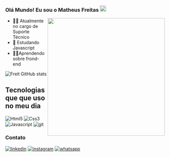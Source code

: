 
### Olá Mundo! Eu sou o Matheus Freitas   <img src="https://raw.githubusercontent.com/kaueMarques/kaueMarques/master/hi.gif" height="20px">  

<img align="right" height="370em" src="https://raw.githubusercontent.com/gist/MatheusFreit/ce669684c34679f741252b29c33ca830/raw/b1f193f29cac4152643a4439165585a406c1723f/githubcard.svg"/>

- 👨‍🏭 Atualmente no cargo de Suporte Técnico
- 📘 Estudando Javascript
- 👩‍💻Aprendendo sobre frond-end


![Freit GitHub stats](https://github-readme-stats.vercel.app/api?username=MatheusFreit&show_icons=true&theme=merko&)

## Tecnologias que que uso no meu dia

<div> 
  <img align="center" alt="Html5" src= "https://img.shields.io/badge/HTML5-E34F26?style=for-the-badge&logo=html5&logoColor=white"/>
  <img align="center" alt="Css3" src= "https://img.shields.io/badge/CSS3-1572B6?style=for-the-badge&logo=css3&logoColor=white"/>
  <img align="center" alt="Javascript" src= "https://img.shields.io/badge/JavaScript-F7DF1E?style=for-the-badge&logo=javascript&logoColor=black"/>
  <img align="center" alt="git" src= "https://img.shields.io/badge/GIT-E44C30?style=for-the-badge&logo=git&logoColor=white"/>
</div>

### Contato

[![linkedin](	https://img.shields.io/badge/LinkedIn-0077B5?style=for-the-badge&logo=linkedin&logoColor=white)](https://www.linkedin.com/in/matheus-albuquerque-/)
[![instagram](https://img.shields.io/badge/Instagram-E4405F?style=for-the-badge&logo=instagram&logoColor=white)](https://www.instagram.com/matheus_albu2)
[![whatsapp](https://img.shields.io/badge/WhatsApp-25D366?style=for-the-badge&logo=whatsapp&logoColor=white)](https://api.whatsapp.com/send?phone=5585985146737)



